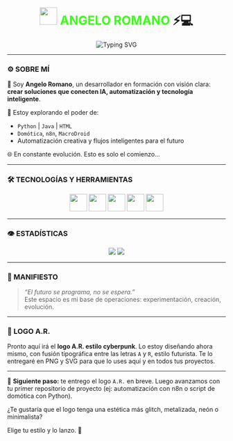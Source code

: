 <h1 align="center">
  <img src="https://media.giphy.com/media/fAnEC88LccN7a/giphy.gif" width="40px" />
  <span style="color:#39ff14">ANGELO ROMANO</span> ⚡💻  
</h1>

<p align="center">
  <img src="https://readme-typing-svg.demolab.com?font=Fira+Code&pause=1000&color=F700FF&center=true&vCenter=true&width=435&lines=Programador+Freelance+con+mentalidad+futurista;Domótica+%7C+IA+%7C+Automatización+Creativa;Bienvenido+a+mi+zona+Cyberpunk..." alt="Typing SVG" />
</p>

---

### ⚙️ SOBRE MÍ

🧠 Soy **Angelo Romano**, un desarrollador en formación con visión clara:  
**crear soluciones que conecten IA, automatización y tecnología inteligente**.

🚀 Estoy explorando el poder de:
- `Python` | `Java` | `HTML`  
- `Domótica`, `n8n`, `MacroDroid`  
- Automatización creativa y flujos inteligentes para el futuro

🌐 En constante evolución. Esto es solo el comienzo...

---

### 🛠️ TECNOLOGÍAS Y HERRAMIENTAS
<div align="center">
  <img src="https://cdn.jsdelivr.net/gh/devicons/devicon/icons/python/python-original.svg" width="40" />
  <img src="https://cdn.jsdelivr.net/gh/devicons/devicon/icons/java/java-original.svg" width="40" />
  <img src="https://cdn.jsdelivr.net/gh/devicons/devicon/icons/html5/html5-original.svg" width="40" />
  <img src="https://upload.wikimedia.org/wikipedia/commons/6/6a/N8n_logo.svg" width="40" />
  <img src="https://play-lh.googleusercontent.com/2Zdv4cmkYDJh1NOD0NrbITlFDHKHYyDPrmMd_9lp9P2ovWwGlf0uUdM1Mb-ZEY9HdIU" width="40" />
</div>

---

### 👁️ ESTADÍSTICAS

<p align="center">
  <img src="https://github-readme-stats.vercel.app/api?username=angeloromano51&show_icons=true&theme=tokyonight&hide=contribs,prs" />
  <img src="https://github-readme-stats.vercel.app/api/top-langs/?username=angeloromano51&layout=compact&theme=tokyonight" />
</p>

---

### 🧬 MANIFIESTO

> _“El futuro se programa, no se espera.”_  
> Este espacio es mi base de operaciones: experimentación, creación, evolución.

---

### 🔰 LOGO A.R.

Pronto aquí irá el **logo A.R. estilo cyberpunk**. Lo estoy diseñando ahora mismo, con fusión tipográfica entre las letras `A` y `R`, estilo futurista. Te lo entregaré en PNG y SVG para que lo uses aquí y en todos tus proyectos.

---

🎯 **Siguiente paso:** te entrego el logo `A.R.` en breve. Luego avanzamos con tu primer repositorio de proyecto (ej: automatización con n8n o script de domótica con Python).

¿Te gustaría que el logo tenga una estética más glitch, metalizada, neón o minimalista?

Elige tu estilo y lo lanzo. 🚀


<!--
**angeloromano51/angeloromano51** is a ✨ _special_ ✨ repository because its `README.md` (this file) appears on your GitHub profile.

Here are some ideas to get you started:

- 🔭 I’m currently working on ...
- 🌱 I’m currently learning ...
- 👯 I’m looking to collaborate on ...
- 🤔 I’m looking for help with ...
- 💬 Ask me about ...
- 📫 How to reach me: ...
- 😄 Pronouns: ...
- ⚡ Fun fact: ...
-->
